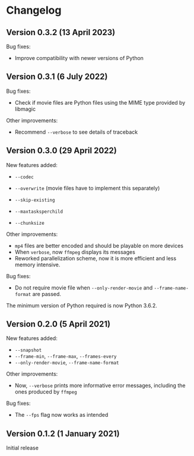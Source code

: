 # Changelog

## Version 0.3.2 (13 April 2023)

Bug fixes:
- Improve compatibility with newer versions of Python

## Version 0.3.1 (6 July 2022)

Bug fixes:
- Check if movie files are Python files using the MIME type provided by libmagic

Other improvements:
- Recommend `--verbose` to see details of traceback

## Version 0.3.0 (29 April 2022)

New features added:
- `--codec`
- `--overwrite` (movie files have to implement this separately)
- `--skip-existing`

- `--maxtasksperchild`
- `--chunksize`

Other improvements:
- `mp4` files are better encoded and should be playable on more devices
- When `verbose`, now `ffmpeg` displays its messages
- Reworked parallelization scheme, now it is more efficient and less memory
  intensive.

Bug fixes:
- Do not require movie file when `--only-render-movie` and `--frame-name-format`
  are passed.

The minimum version of Python required is now Python 3.6.2.

## Version 0.2.0 (5 April 2021)

New features added:
- `--snapshot`
- `--frame-min`, `--frame-max`, `--frames-every`
- `--only-render-movie`, `--frame-name-format`

Other improvements:
- Now, `--verbose` prints more informative error messages, including the ones
  produced by `ffmpeg`

Bug fixes:
- The `--fps` flag now works as intended

## Version 0.1.2 (1 January 2021)

Initial release

